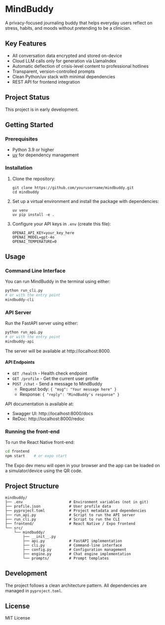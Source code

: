 # MindBuddy

A privacy-focused journaling buddy that helps everyday users reflect on stress, habits, and moods without pretending to be a clinician.

## Key Features

- All conversation data encrypted and stored on-device
- Cloud LLM calls only for generation via LlamaIndex
- Automatic deflection of crisis-level content to professional hotlines
- Transparent, version-controlled prompts
- Clean Python/uv stack with minimal dependencies
- REST API for frontend integration

## Project Status

This project is in early development.

## Getting Started

### Prerequisites

- Python 3.9 or higher
- [uv](https://github.com/astral-sh/uv) for dependency management

### Installation

1. Clone the repository:
   ```
   git clone https://github.com/yourusername/mindbuddy.git
   cd mindbuddy
   ```

2. Set up a virtual environment and install the package with dependencies:
   ```
   uv venv
   uv pip install -e .
   ```

3. Configure your API keys in `.env` (create this file):
   ```
   OPENAI_API_KEY=your_key_here
   OPENAI_MODEL=gpt-4o
   OPENAI_TEMPERATURE=0
   ```

## Usage

### Command Line Interface

You can run MindBuddy in the terminal using either:

```bash
python run_cli.py
# or with the entry point
mindbuddy-cli
```

### API Server

Run the FastAPI server using either:

```bash
python run_api.py
# or with the entry point
mindbuddy-api
```

The server will be available at http://localhost:8000.

#### API Endpoints

- `GET /health` - Health check endpoint
- `GET /profile` - Get the current user profile
- `POST /chat` - Send a message to MindBuddy
  - Request body: `{ "msg": "Your message here" }`
  - Response: `{ "reply": "MindBuddy's response" }`

API documentation is available at:
- Swagger UI: http://localhost:8000/docs
- ReDoc: http://localhost:8000/redoc

### Running the front-end

To run the React Native front-end:

```bash
cd frontend
npm start    # or expo start
```

The Expo dev menu will open in your browser and the app can be loaded on a simulator/device using the QR code.

## Project Structure

```
mindbuddy/
├── .env                     # Environment variables (not in git)
├── profile.json             # User profile data
├── pyproject.toml           # Project metadata and dependencies
├── run_api.py               # Script to run the API server
├── run_cli.py               # Script to run the CLI
├── frontend/                # React Native / Expo frontend
└── src/
    └── mindbuddy/
        ├── __init__.py
        ├── api.py           # FastAPI implementation
        ├── cli.py           # Command-line interface
        ├── config.py        # Configuration management
        ├── engine.py        # Chat engine implementation
        └── prompts/         # Prompt templates
```

## Development

The project follows a clean architecture pattern. All dependencies are managed in `pyproject.toml`.

## License

MIT License 